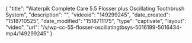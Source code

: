 {
    "title": "Waterpik Complete Care 5.5 Flosser plus Oscillating Toothbrush System",
    "description": "",
    "videoid": "149299245",
    "date_created": "1518710525",
    "date_modified": "1518711175",
    "type": "captivate",
    "layout": "video",
    "url": "\/v\/wp-cc-55-flosser-oscillatingtbsys-5016199-5016434-mp4\/149299245"
}